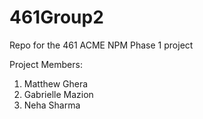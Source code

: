 # 461Group2
Repo for the 461 ACME NPM Phase 1 project

Project Members:
1. Matthew Ghera
2. Gabrielle Mazion
3. Neha Sharma
